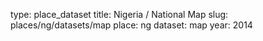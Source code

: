 type: place_dataset
title: Nigeria / National Map
slug: places/ng/datasets/map
place: ng
dataset: map
year: 2014
